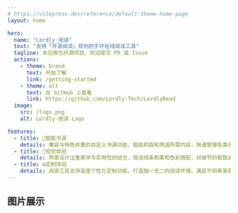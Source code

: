 ```yaml
---
# https://vitepress.dev/reference/default-theme-home-page
layout: home

hero:
  name: "Lordly·阅读"
  text: "支持「开源阅读」规则的手环在线阅读工具"
  tagline: 本应用为开源项目，欢迎提交 PR 或 Issue
  actions:
    - theme: brand
      text: 开始了解
      link: /getting-started
    - theme: alt
      text: 在 GitHub 上查看
      link: https://github.com/Lordly-Tech/LordlyRead
  image:
    src: /logo.png
    alt: Lordly·阅读 Logo

features:
  - title: 📖智能书源
    details: 兼容与特色并重的自定义书源功能，智能抓取和筛选所需内容，快速管理各类资源，轻松打造专属您的个性化阅读库。
  - title: 🌈视觉体验
    details: 界面设计注重美学与实用性的结合，简洁线条和柔和色彩搭配，对细节的极致追求，让您感受科技与艺术的完美融合。
  - title: ⚙️定制体验
    details: 阅读工具支持高度个性化定制功能，打造独一无二的阅读环境，满足不同审美需求，让每次阅读成为一种独特的享受。
---
```


## 图片展示

<!--@include: @parts/screenshot.md-->